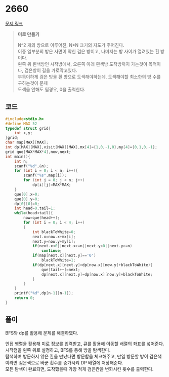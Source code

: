 # 2660

[문제 링크](https://www.acmicpc.net/problem/2660)
> __미로 만들기__
>
> N^2 개의 방으로 이루어진, N\*N 크기의 지도가 주어진다.  
> 이중 일부분의 방은 사면이 막힌 검은 방이고, 나머지는 방 사이가 열려있는 흰 방이다.  
> 왼쪽 위 흰색방인 시작방에서, 오른쪽 아래 흰색방 도착방까지 가는것이 목적이나, 검은방이 길을 가로막고있다.  
> 부득이하게 검은 방을 흰 방으로 도색해야하는데, 도색해야할 최소한의 방 수를 구하는것이 문제  
> 도색을 안해도 될경우, 0을 출력한다.  

## 코드

```c
#include<stdio.h>
#define MAX 52
typedef struct grid{
    int x,y;
}grid;
char map[MAX][MAX];
int dp[MAX][MAX],visit[MAX][MAX],mx[4]={1,0,-1,0},my[4]={0,1,0,-1};
grid que[MAX*MAX*4],now,next;
int main(){
    int n;
    scanf("%d",&n);
    for (int i = 0; i < n; i++){
        scanf("%s",map[i]);
        for (int j = 0; j < n; j++)
            dp[i][j]=MAX*MAX;
    }
    que[0].x=0;
    que[0].y=0;
    dp[0][0]=0;
    int head=0,tail=1;
    while(head<tail){
        now=que[head++];
        for (int i = 0; i < 4; i++)
        {
            int blackToWhite=0;
            next.x=now.x+mx[i];
            next.y=now.y+my[i];
            if(next.x<0||next.x>=n||next.y<0||next.y>=n)
                continue;
            if(map[next.x][next.y]=='0')
                blackToWhite=1;
            if(dp[next.x][next.y]>dp[now.x][now.y]+blackToWhite){
                que[tail++]=next;
                dp[next.x][next.y]=dp[now.x][now.y]+blackToWhite;
            }
        }
    }
    printf("%d",dp[n-1][n-1]);
    return 0;
}
```

## 풀이

BFS와 dp를 활용해 문제를 해결하였다.

인접 행렬을 활용해 미로 정보를 입력받고, 큐를 활용해 이동할 배열의 좌표를 넣어준다.  
시작점을 왼쪽 위로 설정하고, BFS를 통해 방을 탐색한다.  
탐색하며 방문하지 않은 칸을 만났다면 방문함을 체크해주고, 만일 방문할 방이 검은색이라면 검은색으로 바꾼 횟수를 증가시켜 DP 배열에 저장해준다.  
모든 탐색이 완료되면, 도착했을때 가장 적게 검은칸을 변화시킨 횟수를 출력한다.  
